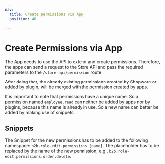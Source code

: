 ```yaml
---
nav:
  title: Create permissions via App
  position: 40

---
```


# Create Permissions via App

The App needs to use the API to extend and create permissions. Therefore, the apps can send a request to the Store API and pass the required parameters to the `/store-api/permission` route.

After doing that, the already existing permissions created by Shopware or added by plugin, will be merged with the permission created by apps.

It is important to note that permissions have a unique name. So a permission named `employee.read` can neither be added by apps nor by plugins, because this name is already in use. So a new name can better be added by making use of snippets.

## Snippets

The Snippet for the new permissions has to be added to the following namespace: `b2b.role-edit.permissions.[name]`. The placeholder has to be replaced by the name of the new permission, e.g., `b2b.role-edit.permissions.order.delete`.
